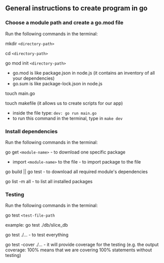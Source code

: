 ## General instructions to create program in go

### Choose a module path and create a go.mod file

Run the following commands in the terminal:

mkdir `<directory-path>`

cd `<directory-path>`

go mod init `<directory-path>`

- go.mod is like package.json in node.js (it contains an inventory of all your dependencies)
- go.sum is like package-lock.json in node.js

touch main.go

touch makefile (it allows us to create scripts for our app)

- inside the file type: `dev: go run main.go`
- to run this command in the terminal, type in `make dev`

### Install dependencies

Run the following commands in the terminal:

go get `<module-name>` - to download one specific package

- import `<module-name>` to the file - to import package to the file

go build || go test - to download all required module's dependencies

go list -m all - to list all installed packages

### Testing

Run the following commands in the terminal:

go test `<test-file-path`

example: go test ./db/slice_db

go test ./... - to test everything

go test -cover ./... - it will provide coverage for the testing (e.g. the output coverage: 100% means that we are covering 100% statements without testing)